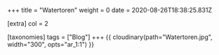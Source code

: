 +++
title = "Watertoren"
weight = 0
date = 2020-08-26T18:38:25.831Z

[extra]
col = 2

[taxonomies]
tags = ["Blog"]
+++
{{ cloudinary(path="Watertoren.jpg", width="300", opts="ar_1:1") }}